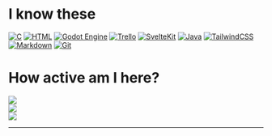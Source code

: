 # I know these
[![C](https://img.shields.io/badge/C-00599C?logo=c&logoColor=white)](#) [![HTML](https://img.shields.io/badge/HTML-%23E34F26.svg?logo=html5&logoColor=white)](#) [![Godot Engine](https://img.shields.io/badge/Godot-%23FFFFFF.svg?logo=godot-engine)](#) [![Trello](https://img.shields.io/badge/Trello-0052CC?logo=trello&logoColor=fff)](#) [![SvelteKit](https://img.shields.io/badge/SvelteKit-%23f1413d.svg?logo=svelte&logoColor=white)](#) [![Java](https://img.shields.io/badge/Java-%23ED8B00.svg?logo=openjdk&logoColor=white)](#) [![TailwindCSS](https://img.shields.io/badge/Tailwind%20CSS-%2338B2AC.svg?logo=tailwind-css&logoColor=white)](#) [![Markdown](https://img.shields.io/badge/Markdown-%23000000.svg?logo=markdown&logoColor=white)](#) [![Git](https://img.shields.io/badge/Git-F05032?logo=git&logoColor=fff)](#)
# How active am I here?
![](https://github-readme-stats.vercel.app/api?username=Swassyman&theme=dark&hide_border=true&include_all_commits=true&count_private=false)<br/>
![](https://github-readme-streak-stats.herokuapp.com/?user=Swassyman&theme=dark&hide_border=true)<br/>
![](https://github-readme-stats.vercel.app/api/top-langs/?username=Swassyman&theme=dark&hide_border=true&include_all_commits=true&count_private=false&layout=compact)

---
